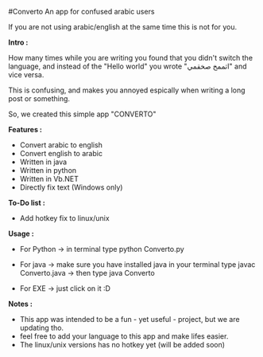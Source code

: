 #Converto
An app for confused arabic users

If you are not using arabic/english at the same time this is not for you.

**Intro :**

How many times while you are writing you found that you didn't switch the language, and instead of the "Hello world" you wrote "اثممخ صخقمي" and vice versa.

This is confusing, and makes you annoyed espically when writing a long post or something.

So, we created this simple app "CONVERTO"

**Features :**

- Convert arabic to english
- Convert english to arabic
- Written in java
- Written in python
- Written in Vb.NET
- Directly fix text (Windows only)

**To-Do list :**

- Add hotkey fix to linux/unix

**Usage :**

- For Python
-> in terminal type python Converto.py

- For java
-> make sure you have installed java in your terminal type javac Converto.java 
-> then type java Converto

- For EXE
-> just click on it :D


**Notes :**

- This app was intended to be a fun - yet useful - project, but we are updating tho.
- feel free to add your language to this app and make lifes easier.
- The linux/unix versions has no hotkey yet (will be added soon)
